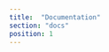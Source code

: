 ```yaml
---
title:  "Documentation"
section: "docs"
position: 1
---
```

<script>
window.location.href = "docs/"
</script>
